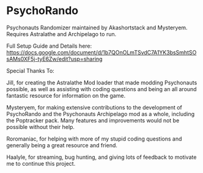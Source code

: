 # PsychoRando
Psychonauts Randomizer maintained by Akashortstack and Mysteryem. Requires Astralathe and Archipelago to run.

Full Setup Guide and Details here:
https://docs.google.com/document/d/1b7QOnOLmTSvdC7A1YK3bsSmhtSOsAMs0XF5j-tyE6Zw/edit?usp=sharing

Special Thanks To:

Jill, for creating the Astralathe Mod loader that made modding Psychonauts possible, as well as assisting with coding questions and being an all around fantastic resource for information on the game.

Mysteryem, for making extensive contributions to the development of PsychoRando and the Psychonauts Archipelago mod as a whole, including the Poptracker pack. Many features and improvements would not be possible without their help.

Roromaniac, for helping with more of my stupid coding questions and generally being a great resource and friend.

Haalyle, for streaming, bug hunting, and giving lots of feedback to motivate me to continue this project.